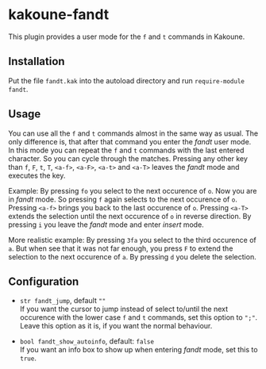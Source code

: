 # kakoune-fandt

This plugin provides a user mode for the `f` and `t` commands
in Kakoune.

## Installation

Put the file `fandt.kak` into the autoload directory and run `require-module
fandt`.

## Usage

You can use all the `f` and `t` commands almost in the same way as usual. The
only difference is, that after that command you enter the *fandt* user
mode. In this mode you can repeat the `f` and `t` commands with the last
entered character. So you can cycle through the matches. Pressing any other
key than `f`, `F`, `t`, `T`, `<a-f>`, `<a-F>`, `<a-t>` and `<a-T>` leaves
the *fandt* mode and executes the key.

Example: By pressing `fo` you select to the next occurence of `o`. Now you
are in *fandt* mode. So pressing `f` again selects to the next occurence of
`o`. Pressing `<a-f>` brings you back to the last occurence of `o`. Pressing
`<a-T>` extends the selection until the next occurence of `o` in reverse
direction. By pressing `i` you leave the *fandt* mode and enter *insert* mode.

More realistic example: By pressing `3fa` you select to the third occurence
of `a`. But when see that it was not far enough, you press `F` to extend
the selection to the next occurence of `a`. By pressing `d` you delete
the selection.

## Configuration

- `str fandt_jump`, default `""`\
  If you want the cursor to jump instead of select to/until the next occurence
  with the lower case `f` and `t` commands, set this option to `";"`. Leave
  this option as it is, if you want the normal behaviour.

- `bool fandt_show_autoinfo`, default: `false`\
  If you want an info box to show up when entering *fandt* mode, set this to
  `true`.
